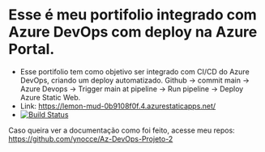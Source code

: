 # Esse é meu portifolio integrado com Azure DevOps com deploy na Azure Portal.

- Esse portifolio tem como objetivo ser integrado com CI/CD do Azure DevOps, criando um deploy automatizado.
  Github -> commit main -> Azure Devops -> Trigger main at pipeline -> Run pipeline -> Deploy Azure Static Web.
- Link: https://lemon-mud-0b9108f0f.4.azurestaticapps.net/
- [![Build Status](https://dev.azure.com/LabTesteYgor/curso%20azure%20DevOps/_apis/build/status%2FPipelines%20GIThub%2F%5BBuild%5D%20Portfolio-CI-CD?branchName=main)](https://dev.azure.com/LabTesteYgor/curso%20azure%20DevOps/_build/latest?definitionId=6&branchName=main)

Caso queira ver a documentação como foi feito, acesse meu repos: https://github.com/ynocce/Az-DevOps-Projeto-2
